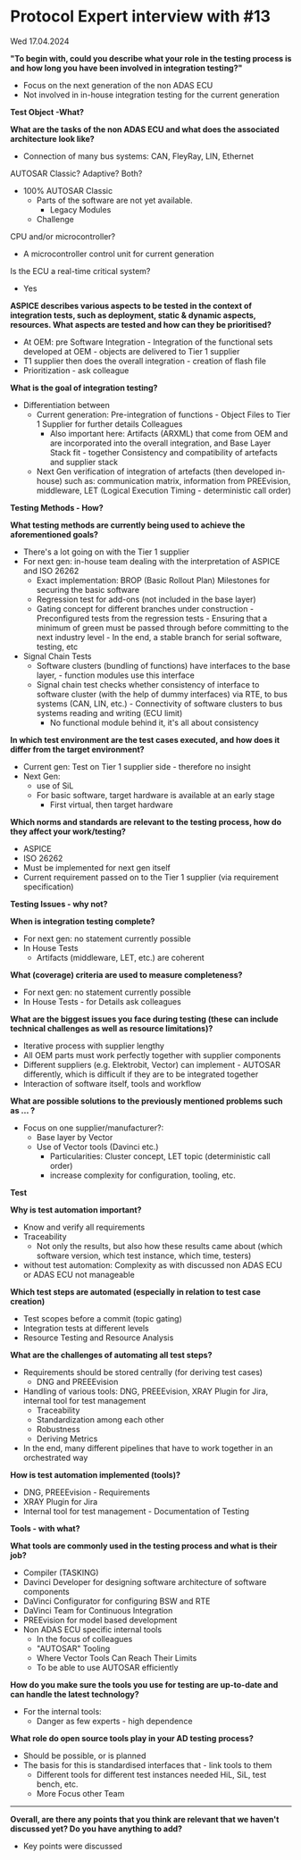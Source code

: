 # Protocol Expert interview with #13

Wed 17.04.2024

**"To begin with, could you describe what your role in the testing process is and how long you have been involved in integration testing?"**
- Focus on the next generation of the non ADAS ECU
- Not involved in in-house integration testing for the current generation

**Test Object -What?**

**What are the tasks of the non ADAS ECU and what does the associated architecture look like?**
- Connection of many bus systems: CAN, FleyRay, LIN, Ethernet

AUTOSAR Classic? Adaptive? Both?
- 100% AUTOSAR Classic
  - Parts of the software are not yet available.
    - Legacy Modules
  - Challenge

CPU and/or microcontroller?
- A microcontroller control unit for current generation

Is the ECU a real-time critical system?
- Yes

**ASPICE describes various aspects to be tested in the context of integration tests, such as deployment, static & dynamic aspects, resources. What aspects are tested and how can they be prioritised?**
- At OEM: pre Software Integration - Integration of the functional sets developed at OEM - objects are delivered to Tier 1 supplier
- T1 supplier then does the overall integration - creation of flash file
- Prioritization - ask colleague

**What is the goal of integration testing?**
- Differentiation between
  - Current generation: Pre-integration of functions - Object Files to Tier 1 Supplier for further details Colleagues
    - Also important here: Artifacts (ARXML) that come from OEM and are incorporated into the overall integration, and Base Layer Stack fit - together Consistency and compatibility of artefacts and supplier stack
  - Next Gen verification of integration of artefacts (then developed in-house) such as: communication matrix, information from PREEvision, middleware, LET (Logical Execution Timing - deterministic call order)

**Testing Methods - How?**

**What testing methods are currently being used to achieve the aforementioned goals?**
- There's a lot going on with the Tier 1 supplier
- For next gen: in-house team dealing with the interpretation of ASPICE and ISO 26262
  - Exact implementation: BROP (Basic Rollout Plan) Milestones for securing the basic software
  - Regression test for add-ons (not included in the base layer)
  - Gating concept for different branches under construction - Preconfigured tests from the regression tests - Ensuring that a minimum of green must be passed through before committing to the next industry level - In the end, a stable branch for serial software, testing, etc
- Signal Chain Tests
  - Software clusters (bundling of functions) have interfaces to the base layer, - function modules use this interface
  - Signal chain test checks whether consistency of interface to software cluster (with the help of dummy interfaces) via RTE, to bus systems (CAN, LIN, etc.) - Connectivity of software clusters to bus systems reading and writing (ECU limit)
    - No functional module behind it, it's all about consistency

**In which test environment are the test cases executed, and how does it differ from the target environment?**
- Current gen: Test on Tier 1 supplier side - therefore no insight
- Next Gen:
  - use of SiL
  - For basic software, target hardware is available at an early stage
    - First virtual, then target hardware

**Which norms and standards are relevant to the testing process, how do they affect your work/testing?**
- ASPICE
- ISO 26262
- Must be implemented for next gen itself
- Current requirement passed on to the Tier 1 supplier (via requirement specification)

**Testing Issues - why not?**

**When is integration testing complete?**
- For next gen: no statement currently possible
- In House Tests
  - Artifacts (middleware, LET, etc.) are coherent

**What (coverage) criteria are used to measure completeness?**
- For next gen: no statement currently possible
- In House Tests - for Details ask colleagues

**What are the biggest issues you face during testing (these can include technical challenges as well as resource limitations)?**
- Iterative process with supplier lengthy
- All OEM parts must work perfectly together with supplier components
- Different suppliers (e.g. Elektrobit, Vector) can implement - AUTOSAR differently, which is difficult if they are to be integrated together
- Interaction of software itself, tools and workflow

**What are possible solutions to the previously mentioned problems such as ... ?**
- Focus on one supplier/manufacturer?:
  - Base layer by Vector
  - Use of Vector tools (Davinci etc.)
    - Particularities: Cluster concept, LET topic (deterministic call order)
    - increase complexity for configuration, tooling, etc.

**Test**

**Why is test automation important?**
- Know and verify all requirements
- Traceability
  - Not only the results, but also how these results came about (which software version, which test instance, which time, testers)
- without test automation: Complexity as with discussed non ADAS ECU or ADAS ECU not manageable

**Which test steps are automated (especially in relation to test case creation)**
- Test scopes before a commit (topic gating)
- Integration tests at different levels
- Resource Testing and Resource Analysis

**What are the challenges of automating all test steps?**
- Requirements should be stored centrally (for deriving test cases)
  - DNG and PREEEvision
- Handling of various tools: DNG, PREEEvision, XRAY Plugin for Jira, internal tool for test management
  - Traceability
  - Standardization among each other
  - Robustness
  - Deriving Metrics
- In the end, many different pipelines that have to work together in an orchestrated way

**How is test automation implemented (tools)?**
- DNG, PREEEvision - Requirements
- XRAY Plugin for Jira
- Internal tool for test management - Documentation of Testing

**Tools - with what?**

**What tools are commonly used in the testing process and what is their job?**
- Compiler (TASKING)
- Davinci Developer for designing software architecture of software components
- DaVinci Configurator for configuring BSW and RTE
- DaVinci Team for Continuous Integration
- PREEvision for model based development
- Non ADAS ECU specific internal tools
  - In the focus of colleagues
  - "AUTOSAR" Tooling
  - Where Vector Tools Can Reach Their Limits
  - To be able to use AUTOSAR efficiently

**How do you make sure the tools you use for testing are up-to-date and can handle the latest technology?**
- For the internal tools:
  - Danger as few experts - high dependence

**What role do open source tools play in your AD testing process?**
- Should be possible, or is planned
- The basis for this is standardised interfaces that - link tools to them
  - Different tools for different test instances needed HiL, SiL, test bench, etc.
  - More Focus other Team

---

**Overall, are there any points that you think are relevant that we haven't discussed yet? Do you have anything to add?**
- Key points were discussed
